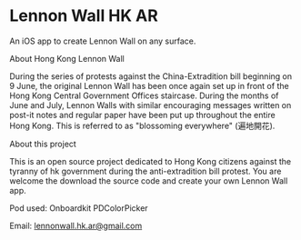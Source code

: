 # Lennon Wall HK AR
An iOS app to create Lennon Wall on any surface.


About Hong Kong Lennon Wall

During the series of protests against the China-Extradition bill beginning on 9 June, the original Lennon Wall has been once again set up in front of the Hong Kong Central Government Offices staircase. During the months of June and July, Lennon Walls with similar encouraging messages written on post-it notes and regular paper have been put up throughout the entire Hong Kong. This is referred to as "blossoming everywhere" (遍地開花).

About this project

This is an open source project dedicated to Hong Kong citizens against the tyranny of hk government during the anti-extradition bill protest. You are welcome the download the source code and create your own Lennon Wall app.

Pod used:
Onboardkit
PDColorPicker

Email: lennonwall.hk.ar@gmail.com
